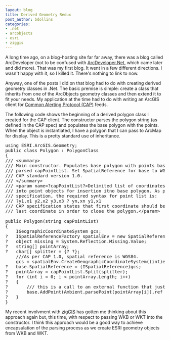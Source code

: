 ```yaml
---
layout: blog
title: Derived Geometry Redux
post_author: bdollins
categories:
- .net
- arcobjects
- esri
- ziggis
---
```


A long time ago, on a blog-hosting site far far away, there was a blog called ArcDeveloper (not to be confused with <a href="http://www.arcdeveloper.net/">ArcDeveloper.Net</a>, which came later and did more). That was my first blog. It went in a few different directions. I wasn't happy with it, so I killed it. There's nothing to link to now.

Anyway, one of the posts I did on that blog had to do with creating derived geometry classes in .Net. The basic premise is simple: create a class that inherits from one of the ArcObjects geometry classes and then extend it to fit your needs. My application at the time had to do with writing an ArcGIS client for <a href="http://www.incident.com/cookbook/index.php/Welcome_to_the_CAP_Cookbook">Common Alerting Protocol (CAP)</a> feeds.<!--more-->

The following code shows the beginning of a derived polygon class I created for the CAP client. The constructor parses the polygon string (as defined in the CAP spec) and populates the base polygon with the points. When the object is instantiated, I have a polygon that I can pass to ArcMap for display. This is a pretty standard use of inheritance.
<pre>
<span class="kwrd">using</span> ESRI.ArcGIS.Geometry; 
<span class="kwrd">public</span> <span class="kwrd">class</span> Polygon : PolygonClass 
{ 
<span class="rem">/// &lt;summary&gt;</span> 
<span class="rem">/// Main constructor. Populates base polygon with points based upon the</span> 
<span class="rem">/// parsed capPointList. Set SpatialReference for base to WGS84 as per</span> 
<span class="rem">/// CAP standard version 1.0.</span> 
<span class="rem">/// &lt;/summary&gt;</span> 
<span class="rem">/// &lt;param name=?capPointList?&gt;Delimited list of coordinates to be parsed</span> 
<span class="rem">/// into point objects for insertion itno base polygon. As per CAP 1.0</span> 
<span class="rem">/// specification, the required syntax for point list is:</span> 
<span class="rem">/// ?y1,x1 y2,x2 y3,x3 ? yn,xn y1,x1</span> 
<span class="rem">/// CAP specification states that first coordinate should be repeated as</span> 
<span class="rem">/// last coordinate in order to close the polygon.&lt;/param&gt;

public Polygon(string capPointList)</span> 
{ 
    IGeographicCoordinateSystem gcs; 
?   ISpatialReferenceFactory spatialEnv = <span class="kwrd">new</span> SpatialReferenceEnvironmentClass(); 
?   <span class="kwrd">object</span> missing = System.Reflection.Missing.Value; 
?   <span class="kwrd">string</span>[] pointArray; 
?   <span class="kwrd">char</span>[] splitter = {? ?}; 
    <span class="rem">///As per CAP 1.0, spatial reference is WGS84.</span> 
    gcs = spatialEnv.CreateGeographicCoordinateSystem((<span class="kwrd">int</span>)esriSRGeoCSType.esriSRGeoCS_WGS1984); 
?   <span class="kwrd">base</span>.SpatialReference = (ISpatialReference)gcs; 
?   pointArray = capPointList.Split(splitter); 
?   <span class="kwrd">for</span> (<span class="kwrd">int</span> i = 0; i &lt; pointArray.Length; i++) 
?   { 
?       <span class="rem">/// this is a call to an external function that just makes a point object from y,x text</span> 
?       <span class="kwrd">base</span>.AddPoint(Ambient.parsePoint(pointArray[i]),<span class="kwrd">ref</span> missing, <span class="kwrd">ref</span> missing); 
?   } 
}</pre>
My recent involvment with <a href="http://code.google.com/p/ziggis/">zigGIS</a> has gotten me thinking about this approach again but, this time, with respect to passing WKB or WKT into the constructor. I think this approach would be a good way to achieve encapsulation of the parsing process as we create ESRI geometry objects from WKB and WKT.
